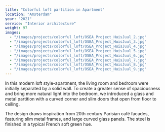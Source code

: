 ```yaml
---
title: "Colorful loft partition in Apartment"
location: "Amsterdam"
year: "2021"
service: "Interior architecture"
weight: 97
images:
  - "/images/projects/colorful_loft/OSEA_Project_HuisJuul_2.jpg"
  - "/images/projects/colorful_loft/OSEA_Project_HuisJuul_3.jpg"
  - "/images/projects/colorful_loft/OSEA_Project_HuisJuul_4.jpg"
  - "/images/projects/colorful_loft/OSEA_Project_HuisJuul_5.jpg"
  - "/images/projects/colorful_loft/OSEA_Project_HuisJuul_6.jpg"
  - "/images/projects/colorful_loft/OSEA_Project_HuisJuul_7.jpg"
  - "/images/projects/colorful_loft/OSEA_Project_HuisJuul_8.jpg"
  - "/images/projects/colorful_loft/OSEA_Project_HuisJuul_9.jpg"
---
```


In this modern loft style-apartment, the living room and bedroom were initially separated by a solid wall. To create a greater sense of spaciousness and bring more natural light into the bedroom, we introduced a glass and metal partition with a curved corner and slim doors that open from floor to ceiling.

The design draws inspiration from 20th century Parisian café facades, featuring slim metal frames, and large curved glass panels. The steel is finished in a typical French soft green hue.
